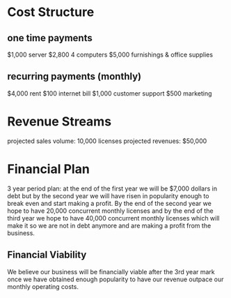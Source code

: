 # Cost Structure
## one time payments
$1,000 server
$2,800 4 computers
$5,000 furnishings & office supplies
## recurring payments (monthly)
$4,000 rent
$100 internet bill
$1,000 customer support
$500 marketing

# Revenue Streams
projected sales volume: 10,000 licenses
projected revenues: $50,000 

# Financial Plan
3 year period plan: at the end of the first year we will be $7,000 dollars in debt but by the second year we will have risen in popularity enough to break even and start making a profit. By the end of the second year we hope to have 20,000 concurrent monthly licenses and by the end of the third year we hope to have 40,000 concurrent monthly licenses which will make it so we are not in debt anymore and are making a profit from the business. 
## Financial Viability
We believe our business will be financially viable after the 3rd year mark once we have obtained enough popularity to have our revenue outpace our monthly operating costs.
